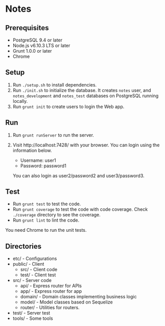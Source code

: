 # Notes

## Prerequisites

* PostgreSQL 9.4 or later
* Node.js v6.10.3 LTS or later
* Grunt 1.0.0 or later
* Chrome


## Setup

1. Run `./setup.sh` to install dependencies.
2. Run `./init.sh` to initialize the database. It creates `notes` user, and `notes_development` and `notes_test` databases on PostgreSQL running locally.
3. Run `grunt init` to create users to login the Web app.


## Run

1. Run `grunt runServer` to run the server.
2. Visit http://localhost:7428/ with your browser. You can login using the information below.

    * Username: user1
    * Password: password1

    You can also login as user2/password2 and user3/password3.


## Test

* Run `grunt test` to test the code.
* Run `grunt coverage` to test the code with code coverage. Check `./coverage` directory to see the coverage.
* Run `grunt lint` to lint the code.

You need Chrome to run the unit tests.


## Directories

* etc/ - Configurations
* public/ - Client
    * src/ - Client code
    * test/ - Client test
* src/ - Server code
    * api/ - Express router for APIs
    * app/ - Express router for app
    * domain/ - Domain classes implementing business logic
    * model/ - Model classes based on Sequelize
    * router/ - Utilities for routers.
* test/ - Server test
* tools/ - Some tools

